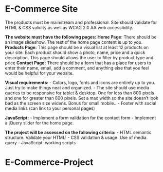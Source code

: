 # E-Commerce Site

The products must be mainstream and professional.
Site should validate for HTML & CSS validity as well as WCAG 2.0 AA web accessibility.

**The website must have the following pages:**
    **Home Page:** There should be an image slideshow. The rest of the home page content is up to you.
    **Products Page:** This page should be a visual list at least 12 products on your site. Each product should show a photo, name, price and a quick description. This page should allows the user to filter by product type and price
    **Contact Page:** There should be a form that has a place for users to enter their name, email, add a comment, and anything else that you feel would be helpful for your website.

**Visual requirements:**
    - Colors, logo, fonts and icons are entirely up to you. Just try to make things neat and organized.
    - The site should use media queries to be responsive for tablet & desktop. One for less than 800 pixels and one for greater than 800 pixels. Set a max width so the site doesn’t look bad as the screen size widens. Bonus for small mobile.. 
    - Footer with social media links (can link to your personal pages)

**JavaScript:**
    - Implement a form validation for the contact form
    - Implement a jQuery slider for the home page.

**The project will be assessed on the following criteria:**
    - HTML semantic structure. Validate your HTML!
    - CSS validation & usage. Use of media query
    - JavaScript: working scripts





# E-Commerce-Project
